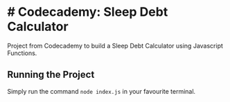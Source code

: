 # # Codecademy: Sleep Debt Calculator
Project from Codecademy to build a Sleep Debt Calculator using Javascript Functions.

## Running the Project
Simply run the command `node index.js` in your favourite terminal.